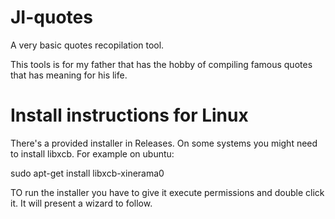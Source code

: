 # JI-quotes
A very basic quotes recopilation tool.

This tools is for my father that has the hobby of compiling famous quotes that has meaning for his life.

# Install instructions for Linux
There's a provided installer in Releases. On some systems you might need to install libxcb. For example on ubuntu:

sudo apt-get install libxcb-xinerama0

TO run the installer you have to give it execute permissions and double click it. It will present a wizard to follow.
